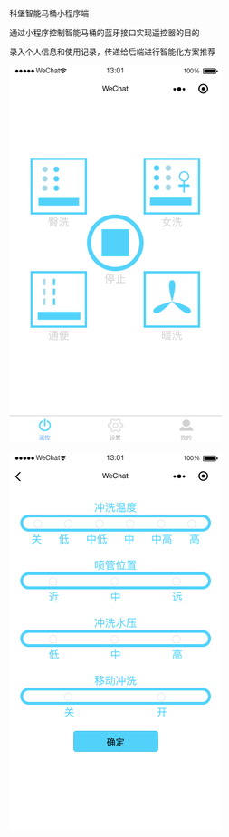 科堡智能马桶小程序端

通过小程序控制智能马桶的蓝牙接口实现遥控器的目的

录入个人信息和使用记录，传递给后端进行智能化方案推荐

![demo1](./demo1.png)

![demo2](./demo2.png)